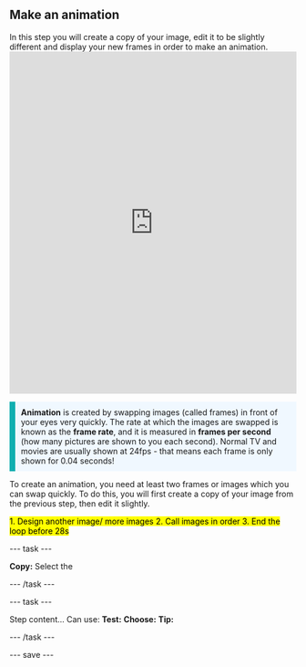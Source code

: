 ## Make an animation

<div style="display: flex; flex-wrap: wrap">
<div style="flex-basis: 200px; flex-grow: 1; margin-right: 15px;">
In this step you will create a copy of your image, edit it to be slightly different and display your new frames in order to make an animation.
</div>
</div>
<div>
<iframe src="https://trinket.io/embed/python/e1a3182c3c?outputOnly=true&runOption=run&start=result" width="100%" height="600" frameborder="0" marginwidth="0" marginheight="0" allowfullscreen></iframe>
</div>

<p style='border-left: solid; border-width:10px; border-color: #0faeb0; background-color: aliceblue; padding: 10px;'>
<strong>Animation</strong> is created by swapping images (called frames) in front of your eyes very quickly. The rate at which the images are swapped is known as the <strong>frame rate</strong>, and it is measured in <strong>frames per second</strong> (how many pictures are shown to you each second). Normal TV and movies are usually shown at 24fps - that means each frame is only shown for 0.04 seconds! 
</p>

To create an animation, you need at least two frames or images which you can swap quickly. To do this, you will first create a copy of your image from the previous step, then edit it slightly.

<mark>
1. Design another image/ more images
2. Call images in order
3. End the loop before 28s
</mark>

--- task ---

**Copy:** Select the 

--- /task ---

--- task ---

Step content... 
Can use:
**Test:**
**Choose:**
**Tip:**

--- /task ---

--- save ---